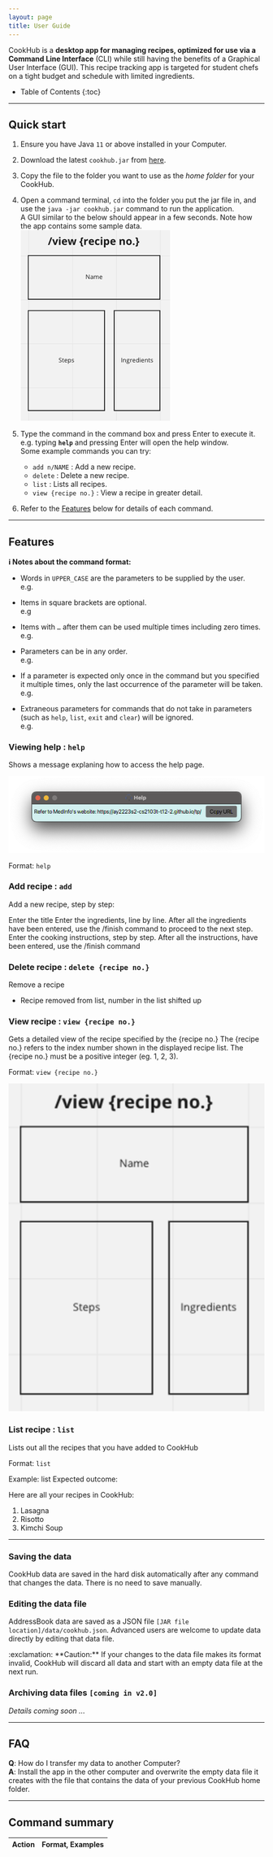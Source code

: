 ```yaml
---
layout: page
title: User Guide
---
```


CookHub is a **desktop app for managing recipes, optimized for use via a Command Line Interface** (CLI) while still having the benefits of a Graphical User Interface (GUI). This recipe tracking app is targeted for student chefs on a tight budget and schedule with limited ingredients. 


* Table of Contents
{:toc}

--------------------------------------------------------------------------------------------------------------------

## Quick start

1. Ensure you have Java `11` or above installed in your Computer.

1. Download the latest `cookhub.jar` from [here](https://github.com/AY2223S2-CS2103T-W09-1/tp/releases).

1. Copy the file to the folder you want to use as the _home folder_ for your CookHub.

1. Open a command terminal, `cd` into the folder you put the jar file in, and use the `java -jar cookhub.jar` command to run the application.<br>
   A GUI similar to the below should appear in a few seconds. Note how the app contains some sample data.<br>
   ![Ui](images/Ui.png)

1. Type the command in the command box and press Enter to execute it. e.g. typing **`help`** and pressing Enter will open the help window.<br>
   Some example commands you can try:

   * `add n/NAME` : Add a new recipe.
   * `delete` : Delete a new recipe.
   * `list` : Lists all recipes.
   * `view {recipe no.}` : View a recipe in greater detail.


1. Refer to the [Features](#features) below for details of each command.

--------------------------------------------------------------------------------------------------------------------


## Features

<div markdown="block" class="alert alert-info">

**:information_source: Notes about the command format:**<br>

* Words in `UPPER_CASE` are the parameters to be supplied by the user.<br>
  e.g.

* Items in square brackets are optional.<br>
  e.g 

* Items with `…`​ after them can be used multiple times including zero times.<br>
  e.g. 

* Parameters can be in any order.<br>
  e.g. 

* If a parameter is expected only once in the command but you specified it multiple times, only the last occurrence of the parameter will be taken.<br>
  e.g. 

* Extraneous parameters for commands that do not take in parameters (such as `help`, `list`, `exit` and `clear`) will be ignored.<br>
  e.g. 

</div>

### Viewing help : `help`

Shows a message explaning how to access the help page.

![help message](images/helpMessage.png)

Format: `help`


### Add recipe : `add`

Add a new recipe, step by step:

Enter the title 
Enter the ingredients, line by line. After all the ingredients have been entered, use the /finish command to proceed to the next step.
Enter the cooking instructions, step by step. After all the instructions, have been entered, use the /finish command

### Delete recipe : `delete {recipe no.}`
Remove a recipe
- Recipe removed from list, number in the list shifted up 

### View recipe : `view {recipe no.}`
Gets a detailed view of the recipe specified by the {recipe no.}
The {recipe no.} refers to the index number shown in the displayed recipe list.
The {recipe no.} must be a positive integer (eg. 1, 2, 3).

Format: `view {recipe no.}`

![view recipe](images/viewRecipe.png)

### List recipe : `list`

Lists out all the recipes that you have added to CookHub

Format: `list`

Example: list
Expected outcome:

Here are all your recipes in CookHub:
1. Lasagna
2. Risotto
3. Kimchi Soup



---

### Saving the data

CookHub data are saved in the hard disk automatically after any command that changes the data. There is no need to save manually.

### Editing the data file

AddressBook data are saved as a JSON file `[JAR file location]/data/cookhub.json`. Advanced users are welcome to update data directly by editing that data file.

<div markdown="span" class="alert alert-warning">:exclamation: **Caution:**
If your changes to the data file makes its format invalid, CookHub will discard all data and start with an empty data file at the next run.
</div>

### Archiving data files `[coming in v2.0]`

_Details coming soon ..._

--------------------------------------------------------------------------------------------------------------------

## FAQ

**Q**: How do I transfer my data to another Computer?<br>
**A**: Install the app in the other computer and overwrite the empty data file it creates with the file that contains the data of your previous CookHub home folder.

--------------------------------------------------------------------------------------------------------------------

## Command summary

Action | Format, Examples
--------|------------------
